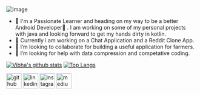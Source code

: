 ![image](https://user-images.githubusercontent.com/72120614/99364340-b4ce5e80-286a-11eb-8186-7e27383fd060.png)

- 🔭 I'm a Passionate Learner and heading on my way to be a better Android Developer📱 . I am working on some of my personal projects with java and looking forward to get my hands    dirty in kotlin.
- 🌱 Currently i am working on a Chat Application and a Reddit Clone App.
- 👯 I’m looking to collaborate for building a useful application for farmers.
- 🤔 I’m looking for help with data compression and competative coding.

[![Vibha's github stats](https://github-readme-stats.vercel.app/api?username=ThakurVibha&theme=dark&show_icons=true)](https://github.com/ThakurVibha?tab=repositories)        [![Top Langs](https://github-readme-stats.vercel.app/api/top-langs/?username=ThakurVibha&layout=compact&theme=dark&show_icons=true)](https://github.com/ThakurVibha?tab=repositories)

[<img src='https://cdn.jsdelivr.net/npm/simple-icons@3.0.1/icons/github.svg' alt='github' height='40'>](https://github.com/https://github.com/ThakurVibha)       [<img src='https://cdn.jsdelivr.net/npm/simple-icons@3.0.1/icons/linkedin.svg' alt='linkedin' height='40'>](https://www.linkedin.com/in/https://in.linkedin.com/in/vibha-thakur-a105551b9/)       [<img src='https://cdn.jsdelivr.net/npm/simple-icons@3.0.1/icons/instagram.svg' alt='instagram' height='40'>](https://www.instagram.com/https://www.instagram.com/thakur__vibha//)       [<img src='https://cdn.jsdelivr.net/npm/simple-icons@3.0.1/icons/medium.svg' alt='medium' height='40'>](https://vibhathakur39.medium.com/)  

